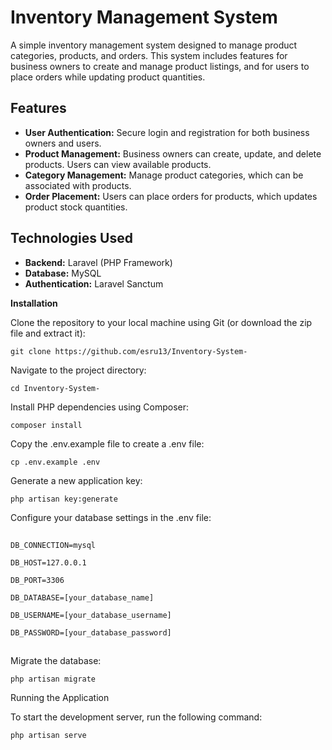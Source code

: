 # Inventory Management System

A simple inventory management system designed to manage product categories, products, and orders. This system includes features for business owners to create and manage product listings, and for users to place orders while updating product quantities.

## Features

- **User Authentication:** Secure login and registration for both business owners and users.
- **Product Management:** Business owners can create, update, and delete products. Users can view available products.
- **Category Management:** Manage product categories, which can be associated with products.
- **Order Placement:** Users can place orders for products, which updates product stock quantities.

## Technologies Used

- **Backend:** Laravel (PHP Framework)
- **Database:** MySQL
- **Authentication:** Laravel Sanctum

**Installation**

Clone the repository to your local machine using Git (or download the zip file and extract it):

    git clone https://github.com/esru13/Inventory-System-

Navigate to the project directory:

    cd Inventory-System-

Install PHP dependencies using Composer:

    composer install

Copy the .env.example file to create a .env file:

    cp .env.example .env

Generate a new application key:

    php artisan key:generate

Configure your database settings in the .env file:

##
    DB_CONNECTION=mysql

    DB_HOST=127.0.0.1

    DB_PORT=3306

    DB_DATABASE=[your_database_name]

    DB_USERNAME=[your_database_username]

    DB_PASSWORD=[your_database_password]
##

Migrate the database:

    php artisan migrate
    

Running the Application

To start the development server, run the following command:

    php artisan serve
##